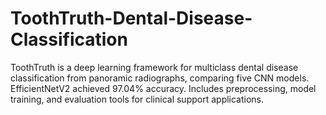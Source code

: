 # ToothTruth-Dental-Disease-Classification
ToothTruth is a deep learning framework for multiclass dental disease classification from panoramic radiographs, comparing five CNN models. EfficientNetV2 achieved 97.04% accuracy. Includes preprocessing, model training, and evaluation tools for clinical support applications.

